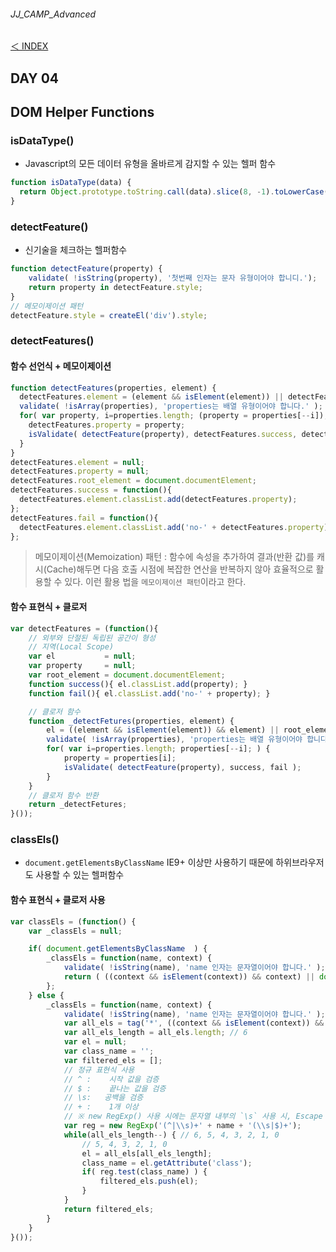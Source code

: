 ###### JJ_CAMP_Advanced

[＜ INDEX](../../README.md)

## DAY 04
## DOM Helper Functions

### isDataType() 
- Javascript의 모든 데이터 유형을 올바르게 감지할 수 있는 헬퍼 함수

```javascript
function isDataType(data) {
  return Object.prototype.toString.call(data).slice(8, -1).toLowerCase();
}
```

### detectFeature()
- 신기술을 체크하는 헬퍼함수

```javascript
function detectFeature(property) {
    validate( !isString(property), '첫번째 인자는 문자 유형이어야 합니디.');
    return property in detectFeature.style;
}
// 메모이제이션 패턴
detectFeature.style = createEl('div').style;
```

### detectFeatures()
#### 함수 선언식 + 메모이제이션

```javascript
function detectFeatures(properties, element) {
  detectFeatures.element = (element && isElement(element)) || detectFeatures.root_element;
  validate( !isArray(properties), 'properties는 배열 유형이어야 합니다.' );
  for( var property, i=properties.length; (property = properties[--i]); ) {
    detectFeatures.property = property;
    isValidate( detectFeature(property), detectFeatures.success, detectFeatures.fail );
  }
}
detectFeatures.element = null;
detectFeatures.property = null;
detectFeatures.root_element = document.documentElement;
detectFeatures.success = function(){
  detectFeatures.element.classList.add(detectFeatures.property);
};
detectFeatures.fail = function(){
  detectFeatures.element.classList.add('no-' + detectFeatures.property);
};
```
> 메모이제이션(Memoization) 패턴 : 
    함수에 속성을 추가하여 결과(반환 값)를 캐시(Cache)해두면 다음 호출 시점에 복잡한 연산을 반복하지 않아 효율적으로 활용할 수 있다. 
    이런 활용 법을 `메모이제이션 패턴`이라고 한다.

#### 함수 표현식 + 클로저

```javascript
var detectFeatures = (function(){
	// 외부와 단절된 독립된 공간이 형성
	// 지역(Local Scope)
	var el           = null;
	var property     = null;
	var root_element = document.documentElement; 
	function success(){ el.classList.add(property); }
	function fail(){ el.classList.add('no-' + property); }

	// 클로저 함수
	function _detectFetures(properties, element) {
		el = ((element && isElement(element)) && element) || root_element;
		validate( !isArray(properties), 'properties는 배열 유형이어야 합니다.' );
		for( var i=properties.length; properties[--i]; ) {
			property = properties[i];
			isValidate( detectFeature(property), success, fail );
		}
	}
	// 클로저 함수 반환
	return _detectFetures;
}());
```

### classEls()
- `document.getElementsByClassName` IE9+ 이상만 사용하기 때문에 하위브라우저도 사용할 수 있는 헬퍼함수 

#### 함수 표현식 + 클로저 사용

```javascript
var classEls = (function() {
    var _classEls = null;

    if( document.getElementsByClassName  ) {
        _classEls = function(name, context) {
            validate( !isString(name), 'name 인자는 문자열이어야 합니다.' );
            return ( ((context && isElement(context)) && context) || document).getElementsByClassName(name);
        };
    } else {
        _classEls = function(name, context) { 
            validate( !isString(name), 'name 인자는 문자열이어야 합니다.' );
            var all_els = tag('*', ((context && isElement(context)) && context) || document.body);
            var all_els_length = all_els.length; // 6
            var el = null;
            var class_name = '';
            var filtered_els = [];
            // 정규 표현식 사용
            // ^ :    시작 값을 검증
            // $ :    끝나는 값을 검증
            // \s:   공백을 검증
            // + :    1개 이상
            // ※ new RegExp() 사용 시에는 문자열 내부의 `\s` 사용 시, Escape 처리를 해야 한다. ==> \\s
            var reg = new RegExp('(^|\\s)+' + name + '(\\s|$)+');
            while(all_els_length--) { // 6, 5, 4, 3, 2, 1, 0
                // 5, 4, 3, 2, 1, 0
                el = all_els[all_els_length];
                class_name = el.getAttribute('class');
                if( reg.test(class_name) ) {
                    filtered_els.push(el);
                }
            }
            return filtered_els;
        }
    }
}());
```





















